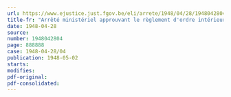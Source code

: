 ```yaml
---
url: https://www.ejustice.just.fgov.be/eli/arrete/1948/04/28/1948042804/justel
title-fr: "Arrêté ministériel approuvant le règlement d'ordre intérieur du Conseil national des Charbonnages"
date: 1948-04-28
source:
number: 1948042804
page: 888888
case: 1948-04-28/04
publication: 1948-05-02
starts:
modifies:
pdf-original:
pdf-consolidated:
---
```



